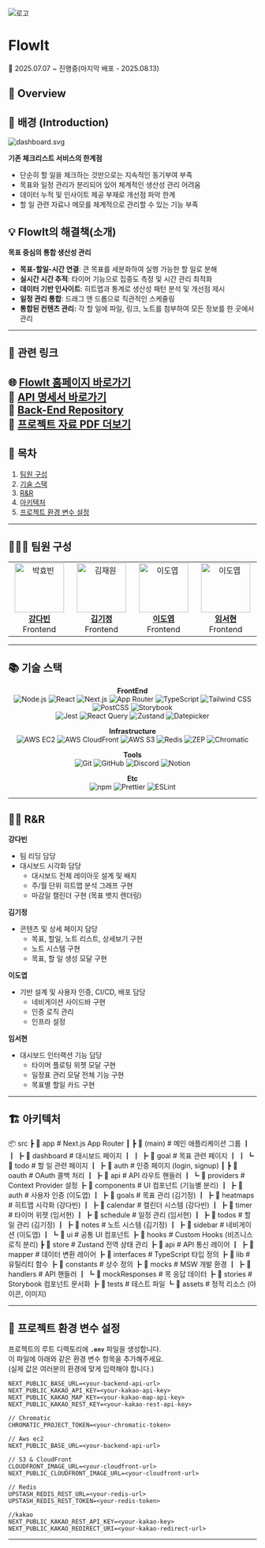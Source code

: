 ![로고](https://d2eip3q853u04k.cloudfront.net/assets/images/flowIt-logo.svg)</br>
# FlowIt</br>
📅 2025.07.07 ~ 진행중(마지막 배포 - 2025.08.13) </br>

## 📣 Overview

## 📖 배경 (Introduction)
![dashboard.svg](attachment:e0953d3c-2937-41cc-93ba-a20d36e5b34d:dashboard.svg)</br>

**기존 체크리스트 서비스의 한계점**

- 단순히 할 일을 체크하는 것만으로는 지속적인 동기부여 부족
- 목표와 일정 관리가 분리되어 있어 체계적인 생산성 관리 어려움
- 데이터 누적 및 인사이트 제공 부재로 개선점 파악 한계
- 할 일 관련 자료나 메모를 체계적으로 관리할 수 있는 기능 부족

## 💡 FlowIt의 해결책(소개)

**목표 중심의 통합 생산성 관리**

- **목표-할일-시간 연결**: 큰 목표를 세분화하여 실행 가능한 할 일로 분해
- **실시간 시간 추적**: 타이머 기능으로 집중도 측정 및 시간 관리 최적화
- **데이터 기반 인사이트**: 히트맵과 통계로 생산성 패턴 분석 및 개선점 제시
- **일정 관리 통합**: 드래그 앤 드롭으로 직관적인 스케줄링
- **통합된 컨텐츠 관리:** 각 할 일에 파일, 링크, 노트를 첨부하여 모든 정보를 한 곳에서 관리

---

## 🔗 관련 링크

🌐 <b>[FlowIt 홈페이지 바로가기](http://3.35.108.14/)</b></br>
📄 <b>[API 명세서 바로가기](http://13.209.138.171:8080/api-doc)</b></br>
📂 <b>[Back-End Repository](https://github.com/FESI-FlowIt/Backend)</b></br>
📄 <b>[프로젝트 자료 PDF 더보기](https://d2eip3q853u04k.cloudfront.net/flowit-docs.png)</b></br>
---

## 🔎 목차

1. [팀원 구성](#-팀원-구성)
2. [기술 스택](#-기술-스택)
3. [R&R](#rr)
4. [아키텍처](#-아키텍처)
5. [프로젝트 환경 변수 설정](#-프로젝트-환경-변수-설정)

---

## 👨‍👨‍👧 팀원 구성

<div align=center>
<table>
  <tr>
    <td align="center" width="200">
      <a href="https://github.com/00kang">
        <img src="https://avatars.githubusercontent.com/u/176696485?v=4" alt="박효빈" width="100" />
        <br />
        <b>강다빈</b>  
      </a>
      <br />
      Frontend
    </td>
    <td align="center" width="200">
      <a href="https://github.com/epass1123">
        <img src="https://avatars.githubusercontent.com/u/81586230?v=4" alt="김재원" width="100" />
        <br />
        <b>김기정</b>
      </a>
      <br />
      Frontend
    </td>
    <td align="center" width="200">
      <a href="https://github.com/LDY981212">
        <img src="https://avatars.githubusercontent.com/u/134135615?v=4" alt="이도엽" width="100" />
        <br />
        <b>이도엽</b>
      </a>
      <br />
      Frontend
    </td>
    <td align="center" width="200">
      <a href="https://github.com/seohyun062">
        <img src="https://avatars.githubusercontent.com/u/134135615?v=4" alt="이도엽" width="100" />
        <br />
        <b>임서현</b>
      </a>
      <br />
      Frontend
    </td>
  </tr>
</table>
</div>

---
## 📚 기술 스택

<div align=center>

**FrontEnd** <br>
![Node.js](https://img.shields.io/badge/Node.js-68A063?style=flat&logo=node.js&logoColor=white)
![React](https://img.shields.io/badge/React-087EA4?style=flat&logo=react&logoColor=white)
![Next.js](https://img.shields.io/badge/Next.js-000000?style=flat&logo=next.js&logoColor=white)
![App Router](https://img.shields.io/badge/App%20Router-5A67D8?style=flat&logo=architect&logoColor=white)
![TypeScript](https://img.shields.io/badge/TypeScript-3178C6?style=flat&logo=TypeScript&logoColor=white)
![Tailwind CSS](https://img.shields.io/badge/Tailwind_CSS-0F172A?style=flat&logo=TailwindCSS&logoColor=06B6D4)
![PostCSS](https://img.shields.io/badge/PostCSS-DD3A0A?style=flat&logo=postcss&logoColor=white)
![Storybook](https://img.shields.io/badge/Storybook-FF4785?style=flat&logo=Storybook&logoColor=white) <br>
![Jest](https://img.shields.io/badge/Jest-C21325?style=flat&logo=jest&logoColor=white)
![React Query](https://img.shields.io/badge/React%20Query-FF4154?style=flat&logo=reactquery&logoColor=white)
![Zustand](https://img.shields.io/badge/Zustand-5E412F?style=flat&logo=zustand&logoColor=white)
![Datepicker](https://img.shields.io/badge/Datepicker-4CAF50?style=flat&logo=architect&logoColor=white)


**Infrastructure** <br>
![AWS EC2](https://img.shields.io/badge/AWS%20EC2-FF9900?style=flat&logo=amazonaws&logoColor=white)
![AWS CloudFront](https://img.shields.io/badge/AWS%20CloudFront-232F3E?style=flat&logo=amazonaws&logoColor=FF9900)
![AWS S3](https://img.shields.io/badge/AWS%20S3-569A31?style=flat&logo=amazonaws&logoColor=FF9900)
![Redis](https://img.shields.io/badge/Redis-DC382D?style=flat&logo=redis&logoColor=white)
![ZEP](https://img.shields.io/badge/ZEP-6C63FF?style=flat&logoColor=white)
![Chromatic](https://img.shields.io/badge/Chromatic-FFCC00?style=flat&logo=storybook&logoColor=black)

**Tools** <br>
![Git](https://img.shields.io/badge/Git-F05032?style=flat&logo=Git&logoColor=white)
![GitHub](https://img.shields.io/badge/GitHub-181717?style=flat&logo=github&logoColor=white)
![Discord](https://img.shields.io/badge/Discord-5865F2?style=flat&logo=discord&logoColor=white)
![Notion](https://img.shields.io/badge/Notion-000000?style=flat&logo=notion&logoColor=white)

**Etc** <br>
![npm](https://img.shields.io/badge/npm-CB3837?style=flat&logo=npm&logoColor=black)
![Prettier](https://img.shields.io/badge/Prettier-F7B93E?style=flat&logo=Prettier&logoColor=black)
![ESLint](https://img.shields.io/badge/ESLint-4B32C3?style=flat&logo=ESLint&logoColor=white)

</div>

---

## <h2 id="rr">🙋‍♂️ R&R</h2>

**강다빈**

- 팀 리딩 담당
- 대시보드 시각화 담당
  - 대시보드 전체 레이아웃 설계 및 배치
  - 주/월 단위 히트맵 분석 그래프 구현
  - 마감일 캘린더 구현 (목표 뱃지 렌더링)

**김기정**

- 콘텐츠 및 상세 페이지 담당
  - 목표, 할일, 노트 리스트, 상세보기 구현
  - 노트 시스템 구현
  - 목표, 할 일 생성 모달 구현

**이도엽**

- 기반 설계 및 사용자 인증, CI/CD, 배포 담당
  - 네비게이션 사이드바 구현
  - 인증 로직 관리
  - 인프라 설정

**임서현**

- 대시보드 인터랙션 기능 담당
  - 타이머 플로팅 위젯 모달 구현
  - 일정표 관리 모달 전체 기능 구현
  - 목표별 할일 카드 구현

---

## 🏗️ 아키텍처
📦 src
┣ 📂 app                   # Next.js App Router
┃ ┣ 📂 (main)                # 메인 애플리케이션 그룹
┃ ┃ ┣ 📂 dashboard           # 대시보드 페이지
┃ ┃ ┣ 📂 goal                # 목표 관련 페이지
┃ ┃ ┗ 📂 todo                # 할 일 관련 페이지
┃ ┣ 📂 auth                  # 인증 페이지 (login, signup)
┃ ┣ 📂 oauth                 # OAuth 콜백 처리
┃ ┣ 📂 api                   # API 라우트 핸들러
┃ ┗ 📂 providers             # Context Provider 설정
┣ 📂 components            # UI 컴포넌트 (기능별 분리)
┃ ┣ 📂 auth                  # 사용자 인증 (이도엽)
┃ ┣ 📂 goals                 # 목표 관리 (김기정)
┃ ┣ 📂 heatmaps              # 히트맵 시각화 (강다빈)
┃ ┣ 📂 calendar              # 캘린더 시스템 (강다빈)
┃ ┣ 📂 timer                 # 타이머 위젯 (임서현)
┃ ┣ 📂 schedule              # 일정 관리 (임서현)
┃ ┣ 📂 todos                 # 할 일 관리 (김기정)
┃ ┣ 📂 notes                 # 노트 시스템 (김기정)
┃ ┣ 📂 sidebar               # 네비게이션 (이도엽)
┃ ┗ 📂 ui                    # 공통 UI 컴포넌트
┣ 📂 hooks                 # Custom Hooks (비즈니스 로직 분리)
┣ 📂 store                 # Zustand 전역 상태 관리
┣ 📂 api                   # API 통신 레이어
┃ ┣ 📂 mapper                # 데이터 변환 레이어
┣ 📂 interfaces            # TypeScript 타입 정의
┣ 📂 lib                   # 유틸리티 함수
┣ 📂 constants             # 상수 정의
┣ 📂 mocks                 # MSW 개발 환경
┃ ┣ 📂 handlers              # API 핸들러
┃ ┗ 📂 mockResponses         # 목 응답 데이터
┣ 📂 stories               # Storybook 컴포넌트 문서화
┣ 📂 tests                 # 테스트 파일
┗ 📂 assets                # 정적 리소스 (아이콘, 이미지)

---

## 🔑 프로젝트 환경 변수 설정

프로젝트의 루트 디렉토리에 **`.env`** 파일을 생성합니다.</br>
이 파일에 아래와 같은 환경 변수 항목을 추가해주세요.</br>
(실제 값은 여러분의 환경에 맞게 입력해야 합니다.) 

```env
NEXT_PUBLIC_BASE_URL=<your-backend-api-url>
NEXT_PUBLIC_KAKAO_API_KEY=<your-kakao-api-key>
NEXT_PUBLIC_KAKAO_MAP_KEY=<your-kakao-map-api-key>
NEXT_PUBLIC_KAKAO_REST_KEY=<your-kakao-rest-api-key>

// Chromatic
CHROMATIC_PROJECT_TOKEN=<your-chromatic-token>

// Aws ec2 
NEXT_PUBLIC_BASE_URL=<your-backend-api-url>

// S3 & CloudFront
CLOUDFRONT_IMAGE_URL=<your-cloudfront-url>
NEXT_PUBLIC_CLOUDFRONT_IMAGE_URL=<your-cloudfront-url>

// Redis
UPSTASH_REDIS_REST_URL=<your-redis-url>
UPSTASH_REDIS_REST_TOKEN=<your-redis-token>

//kakao
NEXT_PUBLIC_KAKAO_REST_API_KEY=<your-kakao-key>
NEXT_PUBLIC_KAKAO_REDIRECT_URI=<your-kakao-redirect-url> 
```
---
